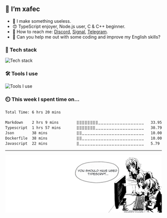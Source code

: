 ## 👋 I’m xafec
- 💎 I make something useless.
- 😍 TypeScript enjoyer, Node.js user, C & C++ beginner.
- 📱 How to reach me: [Discord](https://discord.com/users/1101222625956597871), [Signal](https://signal.me/#eu/0ieJruFSNtzs8RgLskTmga9NsYnvB0nVnWTP8nH-yHby8w1kEOtEtryxApfckAKV), [Telegram](https://t.me/xafdevc).
- 🙏 Can you help me out with some coding and improve my English skills?

### 🔭 Tech stack

![Tech stack](https://skillicons.dev/icons?i=nodejs,typescript,mongo,vue,nuxt,tailwind,angular,astro,nest)

### 🛠 Tools I use

![Tools I use](https://skillicons.dev/icons?i=vscode,vite,vercel,git,github,discord)

### ⏲️ This week I spent time on...

<!--START_SECTION:codetime-->
```txt
Total Time: 6 hrs 20 mins

Markdown    2 hrs 9 mins        ⣿⣿⣿⣿⣿⣿⣿⣿⣀⣀⣀⣀⣀⣀⣀⣀⣀⣀⣀⣀⣀⣀⣀⣀⣀   33.95 % 
Typescript  1 hrs 57 mins       ⣿⣿⣿⣿⣿⣿⣿⣀⣀⣀⣀⣀⣀⣀⣀⣀⣀⣀⣀⣀⣀⣀⣀⣀⣀   30.79 % 
Json        38 mins             ⣿⣿⣀⣀⣀⣀⣀⣀⣀⣀⣀⣀⣀⣀⣀⣀⣀⣀⣀⣀⣀⣀⣀⣀⣀   10.00 % 
Dockerfile  38 mins             ⣿⣿⣀⣀⣀⣀⣀⣀⣀⣀⣀⣀⣀⣀⣀⣀⣀⣀⣀⣀⣀⣀⣀⣀⣀   10.00 % 
Javascript  22 mins             ⣿⣀⣀⣀⣀⣀⣀⣀⣀⣀⣀⣀⣀⣀⣀⣀⣀⣀⣀⣀⣀⣀⣀⣀⣀   5.79 %
```
<!--END_SECTION:codetime-->

---

<img alt="🦑" src="./assets/typescript.png"/>
